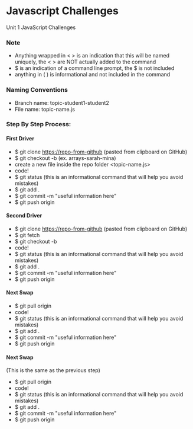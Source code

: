# Javascript Challenges
Unit 1 JavaScript Challenges

### Note
- Anything wrapped in < > is an indication that this will be named uniquely, the < > are NOT actually added to the command
- $ is an indication of a command line prompt, the $ is not included
- anything in ( ) is informational and not included in the command

### Naming Conventions
- Branch name: topic-student1-student2
- File name: topic-name.js

### Step By Step Process:

#### First Driver
- $ git clone <https://repo-from-github> (pasted from clipboard on GitHub)
- $ git checkout -b <topic-student1-student2> (ex. arrays-sarah-mina)
- create a new file inside the repo folder <topic-name.js>
- code!
- $ git status (this is an informational command that will help you avoid mistakes)
- $ git add .
- $ git commit -m "useful information here"
- $ git push origin <your-branch-name>


#### Second Driver
- $ git clone <https://repo-from-github> (pasted from clipboard on GitHub)
- $ git fetch
- $ git checkout -b <topic-student1-student2>
- code!
- $ git status (this is an informational command that will help you avoid mistakes)
- $ git add .
- $ git commit -m "useful information here"
- $ git push origin <your-branch-name>
  
  
#### Next Swap
- $ git pull origin <your-branch-name>
- code!
- $ git status (this is an informational command that will help you avoid mistakes)
- $ git add .
- $ git commit -m "useful information here"
- $ git push origin <your-branch-name>


#### Next Swap
(This is the same as the previous step)
- $ git pull origin <your-branch-name>
- code!
- $ git status (this is an informational command that will help you avoid mistakes)
- $ git add .
- $ git commit -m "useful information here"
- $ git push origin <your-branch-name>
